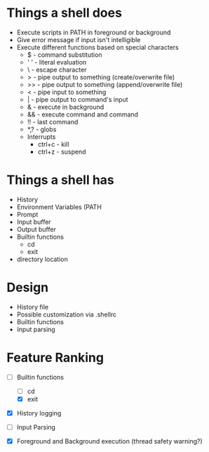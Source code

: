 # Things a shell does

* Execute scripts in PATH in foreground or background
* Give error message if input isn't intelligible
* Execute different functions based on special characters
    * $   - command substitution
    * ' ' - literal evaluation
    * \   - escape character
    * \>   - pipe output to something (create/overwrite file)
    * \>>  - pipe output to something (append/overwrite file)
    * <   - pipe input to something
    * |   - pipe output to command's input
    * &   - execute in background
    * &&  - execute command and command
    * !!  - last command
    * \*,? - globs
    * Interrupts
        * ctrl+c - kill
        * ctrl+z - suspend

# Things a shell has

* History
* Environment Variables (PATH
* Prompt
* Input buffer
* Output buffer
* Builtin functions
    * cd
    * exit
* directory location

# Design

* History file
* Possible customization via .shellrc
* Builtin functions
* Input parsing

# Feature Ranking

- [ ] Builtin functions
    - [ ] cd
    - [x] exit
- [x] History logging
- [ ] Input Parsing
- [x] Foreground and Background execution (thread safety warning?)


